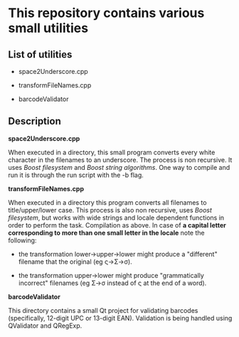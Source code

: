 # This repository contains various small utilities

## List of utilities
- space2Underscore.cpp

- transformFileNames.cpp

- barcodeValidator

## Description
**space2Underscore.cpp**

When executed in a directory, this small program converts every white character in the filenames to an underscore. The process is non recursive.
It uses _Boost filesystem_ and _Boost string algorithms_. One way to compile and run it is through the run script with the -b flag.

**transformFileNames.cpp**

When executed in a directory this program converts all filenames to title/upper/lower case. This process is also non recursive, uses _Boost filesystem_, but works with wide strings and locale dependent functions in order to perform the task. Compilation as above. In case of __a capital letter corresponding to more than one small letter in the locale__ note the following:

- the transformation lower->upper->lower might produce a "different" filename that the original (eg ς->Σ->σ).

- the transformation upper->lower might produce "grammatically incorrect" filenames (eg Σ->σ instead of ς at the end of a word).

**barcodeValidator**

This directory contains a small Qt project for validating barcodes (specifically, 12-digit UPC or 13-digit EAN). Validation is being handled using QValidator and QRegExp.

